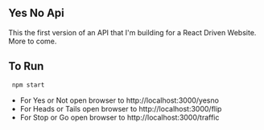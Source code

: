 ## Yes No Api
This the first version of an API that I'm building for a React Driven Website. More to come.

## To Run
```javascript
 npm start
```
* For Yes or Not open browser to http://localhost:3000/yesno
* For Heads or Tails open browser to http://localhost:3000/flip
* For Stop or Go open browser to http://localhost:3000/traffic
